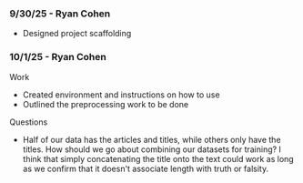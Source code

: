 ### 9/30/25 - Ryan Cohen

- Designed project scaffolding

### 10/1/25 - Ryan Cohen

Work

- Created environment and instructions on how to use
- Outlined the preprocessing work to be done

Questions

- Half of our data has the articles and titles, while others only have the titles. How should we go about combining our datasets for training? I think that simply concatenating the title onto the text could work as long as we confirm that it doesn't associate length with truth or falsity.
